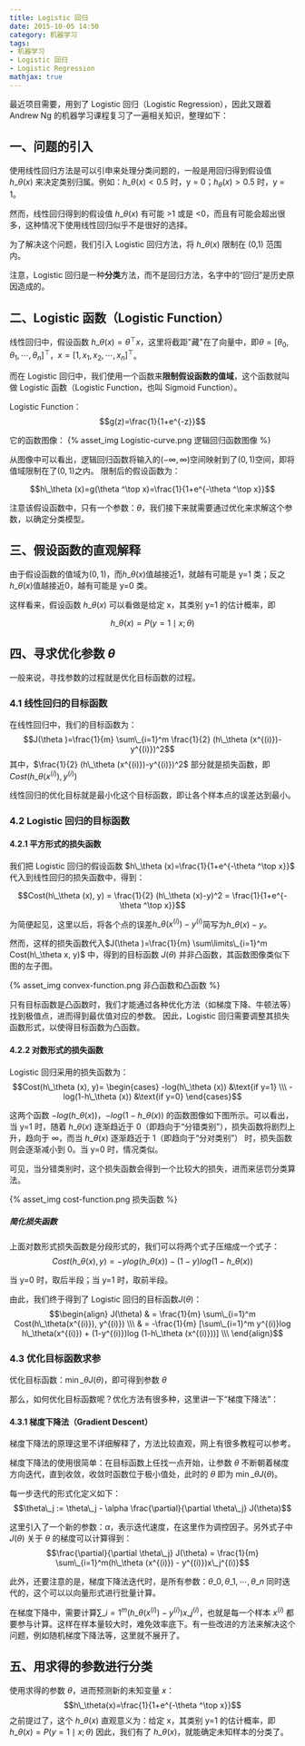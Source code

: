 ```yaml
---
title: Logistic 回归
date: 2015-10-05 14:50
category: 机器学习
tags:
- 机器学习
- Logistic 回归
- Logistic Regression
mathjax: true
---
```


最近项目需要，用到了 Logistic 回归（Logistic Regression），因此又跟着 Andrew Ng 的机器学习课程复习了一遍相关知识，整理如下：

## 一、问题的引入
使用线性回归方法是可以引申来处理分类问题的，一般是用回归得到假设值 $h\_\theta (x)$ 来决定类别归属。例如：$h\_\theta (x) < 0.5$ 时，y = 0；$h_\theta (x) > 0.5$ 时，y = 1。

然而，线性回归得到的假设值 $h\_\theta (x)$ 有可能 >1 或是 <0，而且有可能会超出很多，这种情况下使用线性回归似乎不是很好的选择。

为了解决这个问题，我们引入 Logistic 回归方法，将 $h\_\theta (x)$ 限制在 (0,1) 范围内。

注意，Logistic 回归是一种**分类**方法，而不是回归方法，名字中的“回归”是历史原因造成的。

<!--more-->
## 二、Logistic 函数（Logistic Function）
线性回归中，假设函数 $h\_\theta (x)=\theta ^\top x$，这里将截距"藏"在了向量中，即$\theta=[\theta_0, \theta_1, \cdots, \theta_n]^\top$，$x=[1, x_1, x_2, \cdots, x_n]^\top$。

而在 Logistic 回归中，我们使用一个函数来**限制假设函数的值域**，这个函数就叫做 Logistic 函数（Logistic Function，也叫 Sigmoid Function）。

Logistic Function：$$g(z)=\frac{1}{1+e^{-z}}$$

它的函数图像：
{% asset_img Logistic-curve.png 逻辑回归函数图像 %}

从图像中可以看出，逻辑回归函数将输入的$(-\infty, \infty)$空间映射到了$(0,1)$空间，即将值域限制在了$(0,1)$之内。 限制后的假设函数为：

$$h\_\theta (x)=g(\theta ^\top x)=\frac{1}{1+e^{-\theta ^\top x}}$$

注意该假设函数中，只有一个参数：$\theta$，我们接下来就需要通过优化来求解这个参数，以确定分类模型。

## 三、假设函数的直观解释
由于假设函数的值域为$(0,1)$，而$h\_\theta (x)$值越接近1，就越有可能是 y=1 类；反之$h\_\theta (x)$值越接近0，越有可能是 y=0 类。

这样看来，假设函数 $h\_\theta (x)$ 可以看做是给定 x，其类别 y=1 的估计概率，即

$$h\_\theta (x)=P(y=1 \mid x;\theta )$$

## 四、寻求优化参数 $\theta$
一般来说，寻找参数的过程就是优化目标函数的过程。

### 4.1 线性回归的目标函数

在线性回归中，我们的目标函数为：
$$J(\theta )=\frac{1}{m} \sum\_{i=1}^m \frac{1}{2} (h\_\theta (x^{(i)})-y^{(i)})^2$$
其中，$\frac{1}{2} (h\_\theta (x^{(i)})-y^{(i)})^2$ 部分就是损失函数，即$Cost(h\_\theta (x^{(i)}), y^{(i)})$

线性回归的优化目标就是最小化这个目标函数，即让各个样本点的误差达到最小。

### 4.2 Logistic 回归的目标函数

#### 4.2.1 平方形式的损失函数

我们把 Logistic 回归的假设函数 $h\_\theta (x)=\frac{1}{1+e^{-\theta ^\top x}}$ 代入到线性回归的损失函数中，得到：

$$Cost(h\_\theta (x), y) = \frac{1}{2} (h\_\theta (x)-y)^2 = \frac{1}{1+e^{-\theta ^\top x}}$$

为简便起见，这里以后，将各个点的误差$h\_\theta (x^{(i)})-y^{(i)}$简写为$h\_\theta (x)-y$。

然而，这样的损失函数代入$J(\theta )=\frac{1}{m} \sum\limits\_{i=1}^m Cost(h\_\theta x, y)$ 中，得到的目标函数 $J(\theta )$ 并非凸函数，其函数图像类似下图的左子图。

{% asset_img convex-function.png 非凸函数和凸函数 %}

只有目标函数是凸函数时，我们才能通过各种优化方法（如梯度下降、牛顿法等）找到极值点，进而得到最优值对应的参数。 因此，Logistic 回归需要调整其损失函数形式，以使得目标函数为凸函数。

#### 4.2.2 对数形式的损失函数

Logistic 回归采用的损失函数为：
$$Cost(h\_\theta (x), y)=
\begin{cases} -log(h\_\theta (x)) &\text{if y=1} \\\
-log(1-h\_\theta (x)) &\text{if y=0} \end{cases}$$

这两个函数 $-log(h\_\theta (x))$，$-log(1-h\_\theta (x))$ 的函数图像如下图所示。可以看出，当 y=1 时，随着 $h\_\theta (x)$ 逐渐趋近于 0（即趋向于“分错类别”），损失函数将剧烈上升，趋向于 $\infty$，而当 $h\_\theta (x)$ 逐渐趋近于 1（即趋向于“分对类别”） 时，损失函数则会逐渐减小到 0。当 y=0 时，情况类似。

可见，当分错类别时，这个损失函数会得到一个比较大的损失，进而来惩罚分类算法。

{% asset_img cost-function.png 损失函数 %}

##### 简化损失函数

上面对数形式损失函数是分段形式的，我们可以将两个式子压缩成一个式子：
$$Cost(h\_\theta (x), y) = -ylog(h\_\theta (x)) -(1-y)log(1-h\_\theta (x))$$

当 y=0 时，取后半段；当 y=1 时，取前半段。

由此，我们终于得到了 Logistic 回归的目标函数$J(\theta)$：
$$\begin{align} J(\theta) & = \frac{1}{m} \sum\_{i=1}^m Cost(h\_\theta(x^{(i)}), y^{(i)}) \\\
& = -\frac{1}{m} [\sum\_{i=1}^m y^{(i)}log h\_\theta(x^{(i)}) + (1-y^{(i)})log (1-h\_\theta (x^{(i)}))] \\\ \end{align}$$

### 4.3 优化目标函数求参

优化目标函数：$\min\_{\theta} J(\theta)$，即可得到参数 $\theta$

那么，如何优化目标函数呢？优化方法有很多种，这里讲一下“梯度下降法”：

#### 4.3.1 梯度下降法（Gradient Descent）

梯度下降法的原理这里不详细解释了，方法比较直观，网上有很多教程可以参考。

梯度下降法的使用很简单：在目标函数上任找一点开始，让参数 $\theta$ 不断朝着梯度方向迭代，直到收敛，收敛时函数位于极小值处，此时的 $\theta$ 即为 $\min\_{\theta} J(\theta)$。

每一步迭代的形式化定义如下：
$$\theta\_j := \theta\_j - \alpha \frac{\partial}{\partial \theta\_j} J(\theta)$$

这里引入了一个新的参数：$\alpha$，表示迭代速度，在这里作为调控因子。另外式子中 $J(\theta)$ 关于 $\theta$ 的梯度可以计算得到：
$$\frac{\partial}{\partial \theta\_j} J(\theta) = \frac{1}{m} \sum\_{i=1}^m(h\_\theta (x^{(i)}) - y^{(i)})x\_j^{(i)}$$

此外，还要注意的是，梯度下降法迭代时，是所有参数：$\theta\_0, \theta\_1, \cdots, \theta\_n$ 同时迭代的，这个可以以向量形式进行批量计算。

在梯度下降中，需要计算$\sum\_{i=1}^m (h\_\theta (x^{(i)}) - y^{(i)})x\_j^{(i)}$，也就是每一个样本 $x^{(i)}$ 都要参与计算。这样在样本量较大时，难免效率底下。有一些改进的方法来解决这个问题，例如随机梯度下降法等，这里就不展开了。

## 五、用求得的参数进行分类

使用求得的参数 $\theta$，进而预测新的未知变量 $x$：
$$h\_\theta(x)=\frac{1}{1+e^{-\theta ^\top x}}$$
之前提过了，这个 $h\_\theta(x)$ 直观意义为：给定 x，其类别 y=1 的估计概率，即$h\_\theta (x)=P(y=1 \mid x;\theta )$ 因此，我们有了 $h\_\theta(x)$，就能确定未知样本的分类了。
